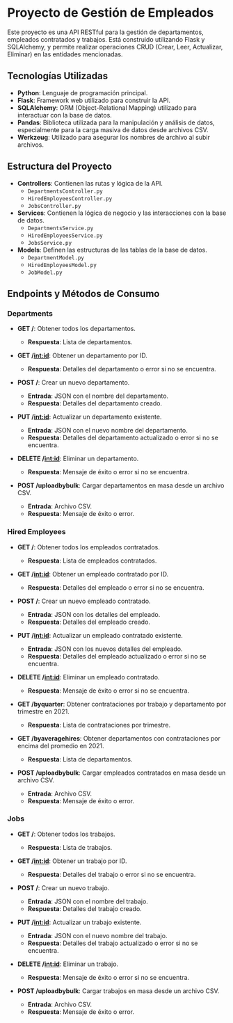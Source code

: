 # Proyecto de Gestión de Empleados

Este proyecto es una API RESTful para la gestión de departamentos, empleados contratados y trabajos. Está construido utilizando Flask y SQLAlchemy, y permite realizar operaciones CRUD (Crear, Leer, Actualizar, Eliminar) en las entidades mencionadas.

## Tecnologías Utilizadas

- **Python**: Lenguaje de programación principal.
- **Flask**: Framework web utilizado para construir la API.
- **SQLAlchemy**: ORM (Object-Relational Mapping) utilizado para interactuar con la base de datos.
- **Pandas**: Biblioteca utilizada para la manipulación y análisis de datos, especialmente para la carga masiva de datos desde archivos CSV.
- **Werkzeug**: Utilizado para asegurar los nombres de archivo al subir archivos.

## Estructura del Proyecto

- **Controllers**: Contienen las rutas y lógica de la API.
  - `DepartmentsController.py`
  - `HiredEmployeesController.py`
  - `JobsController.py`
- **Services**: Contienen la lógica de negocio y las interacciones con la base de datos.
  - `DepartmentsService.py`
  - `HiredEmployeesService.py`
  - `JobsService.py`
- **Models**: Definen las estructuras de las tablas de la base de datos.
  - `DepartmentModel.py`
  - `HiredEmployeesModel.py`
  - `JobModel.py`

## Endpoints y Métodos de Consumo

### Departments

- **GET /**: Obtener todos los departamentos.
  - **Respuesta**: Lista de departamentos.
  
- **GET /<int:id>**: Obtener un departamento por ID.
  - **Respuesta**: Detalles del departamento o error si no se encuentra.

- **POST /**: Crear un nuevo departamento.
  - **Entrada**: JSON con el nombre del departamento.
  - **Respuesta**: Detalles del departamento creado.

- **PUT /<int:id>**: Actualizar un departamento existente.
  - **Entrada**: JSON con el nuevo nombre del departamento.
  - **Respuesta**: Detalles del departamento actualizado o error si no se encuentra.

- **DELETE /<int:id>**: Eliminar un departamento.
  - **Respuesta**: Mensaje de éxito o error si no se encuentra.

- **POST /uploadbybulk**: Cargar departamentos en masa desde un archivo CSV.
  - **Entrada**: Archivo CSV.
  - **Respuesta**: Mensaje de éxito o error.

### Hired Employees

- **GET /**: Obtener todos los empleados contratados.
  - **Respuesta**: Lista de empleados contratados.

- **GET /<int:id>**: Obtener un empleado contratado por ID.
  - **Respuesta**: Detalles del empleado o error si no se encuentra.

- **POST /**: Crear un nuevo empleado contratado.
  - **Entrada**: JSON con los detalles del empleado.
  - **Respuesta**: Detalles del empleado creado.

- **PUT /<int:id>**: Actualizar un empleado contratado existente.
  - **Entrada**: JSON con los nuevos detalles del empleado.
  - **Respuesta**: Detalles del empleado actualizado o error si no se encuentra.

- **DELETE /<int:id>**: Eliminar un empleado contratado.
  - **Respuesta**: Mensaje de éxito o error si no se encuentra.

- **GET /byquarter**: Obtener contrataciones por trabajo y departamento por trimestre en 2021.
  - **Respuesta**: Lista de contrataciones por trimestre.

- **GET /byaveragehires**: Obtener departamentos con contrataciones por encima del promedio en 2021.
  - **Respuesta**: Lista de departamentos.

- **POST /uploadbybulk**: Cargar empleados contratados en masa desde un archivo CSV.
  - **Entrada**: Archivo CSV.
  - **Respuesta**: Mensaje de éxito o error.

### Jobs

- **GET /**: Obtener todos los trabajos.
  - **Respuesta**: Lista de trabajos.

- **GET /<int:id>**: Obtener un trabajo por ID.
  - **Respuesta**: Detalles del trabajo o error si no se encuentra.

- **POST /**: Crear un nuevo trabajo.
  - **Entrada**: JSON con el nombre del trabajo.
  - **Respuesta**: Detalles del trabajo creado.

- **PUT /<int:id>**: Actualizar un trabajo existente.
  - **Entrada**: JSON con el nuevo nombre del trabajo.
  - **Respuesta**: Detalles del trabajo actualizado o error si no se encuentra.

- **DELETE /<int:id>**: Eliminar un trabajo.
  - **Respuesta**: Mensaje de éxito o error si no se encuentra.

- **POST /uploadbybulk**: Cargar trabajos en masa desde un archivo CSV.
  - **Entrada**: Archivo CSV.
  - **Respuesta**: Mensaje de éxito o error.